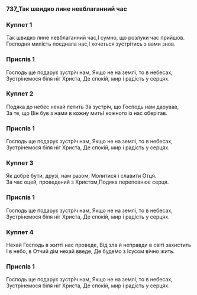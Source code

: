 ### 737_Так швидко лине невблаганний час
### Куплет 1
Так швидко лине невблаганний час,І сумно, що розлуки час прийшов. <br/>Господня милість поєднала нас,І хочеться зустрітись з вами знов.
### Приспів 1
Господь ще подарує зустріч нам, Якщо не на землі, то в небесах, <br/>Зустрінемося біля ніг Христа, Де спокій, мир і радість у серцях.
### Куплет 2
Подяка до небес нехай летить За зустріч, що Господь нам дарував, <br/>За те, що Він був з нами в кожну митьІ кожного із нас оберігав.
### Приспів 1
Господь ще подарує зустріч нам, Якщо не на землі, то в небесах, <br/>Зустрінемося біля ніг Христа, Де спокій, мир і радість у серцях.
### Куплет 3
Як добре бути, друзі, нам разом, Молитися і славити Отця. <br/>За час оцей, проведений з Христом,Подяка переповнює серця.
### Приспів 1
Господь ще подарує зустріч нам, Якщо не на землі, то в небесах, <br/>Зустрінемося біля ніг Христа, Де спокій, мир і радість у серцях.
### Куплет 4
Нехай Господь в житті нас проведе, Від зла й неправди в світі захистить <br/>І в небо, в Отчий дім нехай введе, Де будемо з Ісусом вічно жить.
### Приспів 1
Господь ще подарує зустріч нам, Якщо не на землі, то в небесах, <br/>Зустрінемося біля ніг Христа, Де спокій, мир і радість у серцях.
